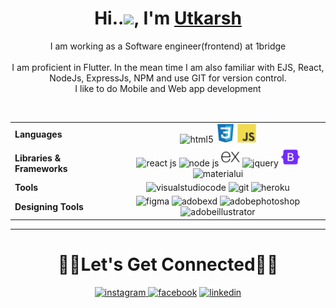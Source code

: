
<h1  align=center>Hi..<img  src="https://media.giphy.com/media/hvRJCLFzcasrR4ia7z/giphy.gif"  width="30px"></a>, I'm <a  href='https://www.linkedin.com/in/utkarsh-kumar-907a9a149/'  target='_blank'>Utkarsh</a></h1>

<p align=center>I am working as a Software engineer(frontend) at 1bridge<br><br>
I am proficient in Flutter. In the mean time I am also familiar with EJS, React, NodeJs, ExpressJs, NPM and use GIT for version control.<br>
I like to do Mobile and Web app development</p>

<br />

<table align=center>
<tr>
<td><b>Languages</b></td>
<td align=center>
    <img  src='https://www.vectorlogo.zone/logos/w3_html5/w3_html5-icon.svg'  alt='html5'  height='30'> 
    <img  src='https://raw.githubusercontent.com/devicons/devicon/master/icons/css3/css3-original.svg'  alt='css3'  height='30'> 
    <img  src='https://raw.githubusercontent.com/devicons/devicon/master/icons/javascript/javascript-original.svg'  alt='javascript'  height='30'> 
</td>
</tr>
<tr>
<td><b>Libraries & Frameworks</b></td>
<td align=center>
    <img  src='https://www.vectorlogo.zone/logos/reactjs/reactjs-icon.svg'  alt='react js'  height='30'> 
    <img  src='https://www.vectorlogo.zone/logos/nodejs/nodejs-icon.svg'  alt='node js'  height='30'> 
    <img  src='https://raw.githubusercontent.com/devicons/devicon/master/icons/express/express-original.svg'  alt='express js'  width='30'> 
    <img  src='https://www.vectorlogo.zone/logos/jquery/jquery-icon.svg'  alt='jquery'  height='30'> 
    <img  src='https://raw.githubusercontent.com/devicons/devicon/master/icons/bootstrap/bootstrap-plain.svg'  alt='bootstrap'  height='30'>
    <img  src='https://seeklogo.com/images/M/material-ui-logo-5BDCB9BA8F-seeklogo.com.png'  alt='materialui'  height='30'>  
</td>
</tr>
<tr>
<td><b>Tools</b></td>
<td align=center>
    <img  src='https://www.vectorlogo.zone/logos/visualstudio_code/visualstudio_code-icon.svg'  alt='visualstudiocode'  height='30'> 
    <img  src='https://www.vectorlogo.zone/logos/git-scm/git-scm-icon.svg'  alt='git'  height='30'>
    <img  src='https://seeklogo.com/images/H/heroku-logo-B774A78667-seeklogo.com.png'  alt='heroku'  height='30'>
</td>
</tr>
<tr>
<td><b>Designing Tools</b></td>
<td align=center>
    <img  src='https://seeklogo.com/images/F/figma-logo-E4E21D3AEA-seeklogo.com.png'  alt='figma'  height='30'> 
    <img  src='https://seeklogo.com/images/A/adobe-xd-logo-64364E3A24-seeklogo.com.png'  alt='adobexd'  height='30'> 
    <img  src='https://seeklogo.com/images/A/adobe-photoshop-cc-logo-CBD0AAA3A7-seeklogo.com.png'  alt='adobephotoshop'  height='30'> 
    <img src="https://seeklogo.com/images/A/adobe-illustrator-cc-logo-C1DC5A6D09-seeklogo.com.png" alt="adobeillustrator" height="30" />
</td>
</tr>
</table>

<hr />

<h1  align=center>🤘🏻Let's Get Connected🤘🏻</h1>

<p  align=center><a href="https://www.instagram.com/itzz_utkarsh_/"  target="_blank"><img  src='https://www.vectorlogo.zone/logos/instagram/instagram-icon.svg'  alt='instagram'  height='40'> <a  href="https://www.facebook.com/BittU.KumAr.256/"  target="_blank"><img  src='https://www.vectorlogo.zone/logos/facebook/facebook-icon.svg'  alt='facebook'  height='40'></a> <a  href="https://www.linkedin.com/in/utkarsh-kumar-907a9a149/"  target="_blank"><img  src='https://www.vectorlogo.zone/logos/linkedin/linkedin-icon.svg'  alt='linkedin'  height='40'></a></p>

<br />
